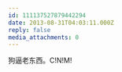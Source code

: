 ```yaml
---
id: 111137527879442294
date: 2013-08-31T04:03:11.000Z
reply: false
media_attachments: 0
---
```


狗逼老东西。C!N!M!

